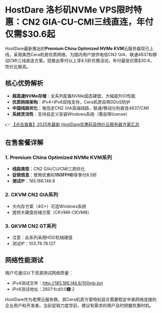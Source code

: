# HostDare 洛杉矶NVMe VPS限时特惠：CN2 GIA-CU-CMI三线直连，年付仅需$30.6起

HostDare最新推出的**Premium China Optimized NVMe KVM**云服务器现已上线，采用美西Cera机房优质网络，为国内用户提供电信CN2 GIA、联通4837和移动CMI三线直连方案。现推出季付以上享8.5折优惠活动，年付最低仅需$30.6，性价比极高。

## 核心优势解析

- **超高速NVMe存储**：全系列配备NVMe固态硬盘，大幅提升IO性能
- **优质网络架构**：IPv4+IPv6双栈支持，Cera机房自带DDoS防护
- **中国线路优化**：电信走CN2 GIA高端线路，联通/移动分别直连4837/CMI
- **系统灵活性**：支持自定义安装Windows系统（需自带license）

👉 [【点击查看】2025年最新 HostDare优惠码及特价云服务器方案汇总](https://bit.ly/hostdare)

## 在售套餐详解

### 1. Premium China Optimized NVMe KVM系列
- **线路类型**：CN2 GIA/CU/CMI三网优化
- **促销信息**：使用优惠码**15OFFHD**享季付8.5折
- **测试IP**：185.186.146.8

### 2. CKVM CN2 GIA系列
- 大内存方案（4G+）可选Windows系统
- 提供大硬盘存储方案（CKVM6-CKVM8）

### 3. QKVM CN2 GT系列
- 注意：此系列采用HDD机械硬盘
- 测试IP：103.79.78.127

## 网络性能测试
用户可通过以下资源测试网络质量：
- IPv4测试文件：http://185.186.146.8/100mb.bin
- IPv6测试地址：2607:fcd0:0:a::2

HostDare作为老牌云服务商，其Cera机房方案特别适合需要稳定中美网络连接的企业用户和开发者。当前促销力度空前，建议有需求的用户及时把握优惠时机。